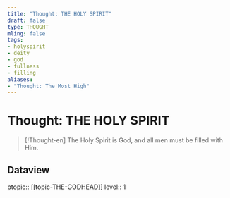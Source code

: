 ```yaml
---
title: "Thought: THE HOLY SPIRIT"
draft: false
type: THOUGHT
mling: false
tags:
- holyspirit
- deity
- god
- fullness
- filling
aliases:
- "Thought: The Most High"
---
```

# Thought: THE HOLY SPIRIT
> [!Thought-en]
> The Holy Spirit is God, and all men must be filled with Him.

## Dataview
ptopic:: [[topic-THE-GODHEAD]]
level:: 1
